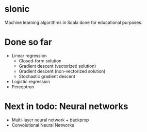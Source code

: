 slonic
======

Machine learning algorithms in Scala done for educational purposes.

Done so far
===

* Linear regression
    * Closed-form solution
    * Gradient descent (vectorized solution)
    * Gradient descent (non-vectorized solution)
    * Stochastic gradient descent
* Logistic regression
* Perceptron

Next in todo: Neural networks
====

* Multi-layer neural network + backprop
* Convolutional Neural Networks

